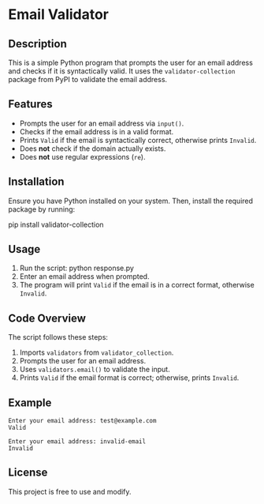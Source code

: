 # Email Validator

## Description
This is a simple Python program that prompts the user for an email address and checks if it is syntactically valid. It uses the `validator-collection` package from PyPI to validate the email address.

## Features
- Prompts the user for an email address via `input()`.
- Checks if the email address is in a valid format.
- Prints `Valid` if the email is syntactically correct, otherwise prints `Invalid`.
- Does **not** check if the domain actually exists.
- Does **not** use regular expressions (`re`).

## Installation
Ensure you have Python installed on your system. Then, install the required package by running:

pip install validator-collection


## Usage
1. Run the script:
   python response.py
2. Enter an email address when prompted.
3. The program will print `Valid` if the email is in a correct format, otherwise `Invalid`.

## Code Overview
The script follows these steps:
1. Imports `validators` from `validator_collection`.
2. Prompts the user for an email address.
3. Uses `validators.email()` to validate the input.
4. Prints `Valid` if the email format is correct; otherwise, prints `Invalid`.

## Example
```
Enter your email address: test@example.com
Valid
```
```
Enter your email address: invalid-email
Invalid
```

## License
This project is free to use and modify.
